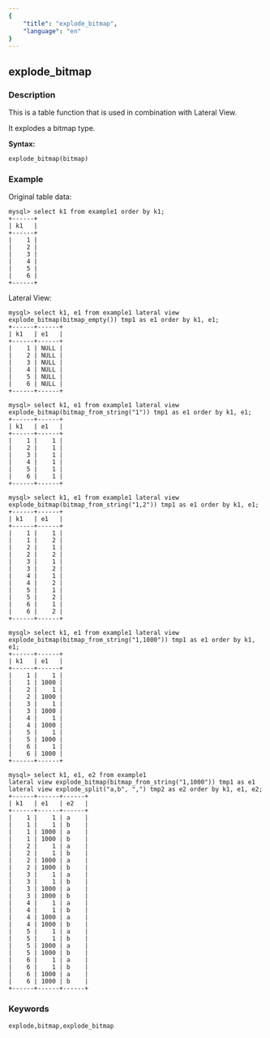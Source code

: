 ```yaml
---
{
    "title": "explode_bitmap",
    "language": "en"
}
---
```


<!--
Licensed to the Apache Software Foundation (ASF) under one
or more contributor license agreements.  See the NOTICE file
distributed with this work for additional information
regarding copyright ownership.  The ASF licenses this file
to you under the Apache License, Version 2.0 (the
"License"); you may not use this file except in compliance
with the License.  You may obtain a copy of the License at

  http://www.apache.org/licenses/LICENSE-2.0

Unless required by applicable law or agreed to in writing,
software distributed under the License is distributed on an
"AS IS" BASIS, WITHOUT WARRANTIES OR CONDITIONS OF ANY
KIND, either express or implied.  See the License for the
specific language governing permissions and limitations
under the License.
-->

## explode_bitmap

### Description

This is a table function that is used in combination with Lateral View.

It explodes a bitmap type.

**Syntax:**

```
explode_bitmap(bitmap)
```

### Example

Original table data:

```
mysql> select k1 from example1 order by k1;
+------+
| k1   |
+------+
|    1 |
|    2 |
|    3 |
|    4 |
|    5 |
|    6 |
+------+
```

Lateral View:

```
mysql> select k1, e1 from example1 lateral view explode_bitmap(bitmap_empty()) tmp1 as e1 order by k1, e1;
+------+------+
| k1   | e1   |
+------+------+
|    1 | NULL |
|    2 | NULL |
|    3 | NULL |
|    4 | NULL |
|    5 | NULL |
|    6 | NULL |
+------+------+

mysql> select k1, e1 from example1 lateral view explode_bitmap(bitmap_from_string("1")) tmp1 as e1 order by k1, e1;
+------+------+
| k1   | e1   |
+------+------+
|    1 |    1 |
|    2 |    1 |
|    3 |    1 |
|    4 |    1 |
|    5 |    1 |
|    6 |    1 |
+------+------+

mysql> select k1, e1 from example1 lateral view explode_bitmap(bitmap_from_string("1,2")) tmp1 as e1 order by k1, e1;
+------+------+
| k1   | e1   |
+------+------+
|    1 |    1 |
|    1 |    2 |
|    2 |    1 |
|    2 |    2 |
|    3 |    1 |
|    3 |    2 |
|    4 |    1 |
|    4 |    2 |
|    5 |    1 |
|    5 |    2 |
|    6 |    1 |
|    6 |    2 |
+------+------+

mysql> select k1, e1 from example1 lateral view explode_bitmap(bitmap_from_string("1,1000")) tmp1 as e1 order by k1, e1;
+------+------+
| k1   | e1   |
+------+------+
|    1 |    1 |
|    1 | 1000 |
|    2 |    1 |
|    2 | 1000 |
|    3 |    1 |
|    3 | 1000 |
|    4 |    1 |
|    4 | 1000 |
|    5 |    1 |
|    5 | 1000 |
|    6 |    1 |
|    6 | 1000 |
+------+------+

mysql> select k1, e1, e2 from example1
lateral view explode_bitmap(bitmap_from_string("1,1000")) tmp1 as e1
lateral view explode_split("a,b", ",") tmp2 as e2 order by k1, e1, e2;
+------+------+------+
| k1   | e1   | e2   |
+------+------+------+
|    1 |    1 | a    |
|    1 |    1 | b    |
|    1 | 1000 | a    |
|    1 | 1000 | b    |
|    2 |    1 | a    |
|    2 |    1 | b    |
|    2 | 1000 | a    |
|    2 | 1000 | b    |
|    3 |    1 | a    |
|    3 |    1 | b    |
|    3 | 1000 | a    |
|    3 | 1000 | b    |
|    4 |    1 | a    |
|    4 |    1 | b    |
|    4 | 1000 | a    |
|    4 | 1000 | b    |
|    5 |    1 | a    |
|    5 |    1 | b    |
|    5 | 1000 | a    |
|    5 | 1000 | b    |
|    6 |    1 | a    |
|    6 |    1 | b    |
|    6 | 1000 | a    |
|    6 | 1000 | b    |
+------+------+------+
```

### Keywords

```
explode,bitmap,explode_bitmap
```

